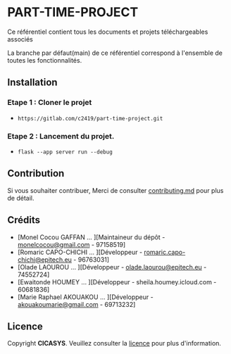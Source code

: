 # PART-TIME-PROJECT

Ce référentiel contient tous les documents et projets téléchargeables associés

La branche par défaut(main) de ce référentiel correspond à l'ensemble de toutes les fonctionnalités.

## Installation

### Etape 1 : Cloner le projet

- `https://gitlab.com/c2419/part-time-project.git`

### Etape 2 :  Lancement du projet.
- `flask --app server run --debug` 


## Contribution

Si vous souhaiter contribuer, Merci de consulter [contributing.md](contributing.md) pour plus de détail.

## Crédits

- [Monel Cocou GAFFAN ... ][Maintaineur du dépôt - monelcocou@gmail.com - 97158519]
- [Romaric CAPO-CHICHI ... ][Développeur - romaric.capo-chichi@epitech.eu - 96763031]
- [Olade LAOUROU ... ][Développeur - olade.laourou@epitech.eu - 74552724]
- [Ewaitonde HOUMEY ... ][Développeur - sheila.houmey.icloud.com - 60681836]
- [Marie Raphael AKOUAKOU ... ][Développeur - akouakoumarie@gmail.com - 69713232]



## Licence

Copyright **CICASYS**. Veuillez consulter la [licence](#) pour plus d'information.
